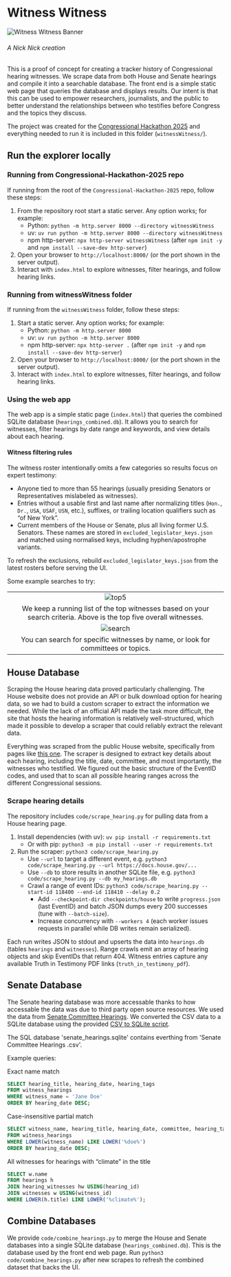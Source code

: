 # Witness Witness

![Witness Witness Banner](./photos/banner.png)

###### *A Nick Nick creation*

This is a proof of concept for creating a tracker history of Congressional hearing witnesses. We scrape data from both House and Senate hearings and compile it into a searchable database. The front end is a simple static web page that queries the database and displays results.  Our intent is that this can be used to empower researchers, journalists, and the public to better understand the relationships between who testifies before Congress and the topics they discuss.

The project was created for the [Congressional Hackathon 2025](https://www.house.gov/Hackathon) and everything needed to run it is included in this folder (`witnessWitness/`).

## Run the explorer locally

### Running from Congressional-Hackathon-2025 repo

If running from the root of the `Congressional-Hackathon-2025` repo, follow these steps:

1. From the repository root start a static server. Any option works; for example:
   - Python: `python -m http.server 8000 --directory witnessWitness`
   - uv: `uv run python -m http.server 8000 --directory witnessWitness`
   - npm http-server: `npx http-server witnessWitness` (after `npm init -y` and `npm install --save-dev http-server`)
2. Open your browser to `http://localhost:8000/` (or the port shown in the server output).
3. Interact with `index.html` to explore witnesses, filter hearings, and follow hearing links.

### Running from witnessWitness folder

If running from the `witnessWitness` folder, follow these steps:

1. Start a static server. Any option works; for example:
   - Python: `python -m http.server 8000`
   - uv: `uv run python -m http.server 8000`
   - npm http-server: `npx http-server .` (after `npm init -y` and `npm install --save-dev http-server`)
2. Open your browser to `http://localhost:8000/` (or the port shown in the server output).
3. Interact with `index.html` to explore witnesses, filter hearings, and follow hearing links.

### Using the web app

The web app is a simple static page (`index.html`) that queries the combined SQLite database (`hearings_combined.db`).  It allows you to search for witnesses, filter hearings by date range and keywords, and view details about each hearing.

#### Witness filtering rules

The witness roster intentionally omits a few categories so results focus on expert testimony:

- Anyone tied to more than 55 hearings (usually presiding Senators or Representatives mislabeled as witnesses).
- Entries without a usable first and last name after normalizing titles (`Hon.`, `Dr.`, `USA`, `USAF`, `USN`, etc.), suffixes, or trailing location qualifiers such as “of New York”.
- Current members of the House or Senate, plus all living former U.S. Senators. These names are stored in `excluded_legislator_keys.json` and matched using normalised keys, including hyphen/apostrophe variants.

To refresh the exclusions, rebuild `excluded_legislator_keys.json` from the latest rosters before serving the UI.

Some example searches to try:

|      |
| :---:|
| ![top5](./photos/top5total.png) |
| We keep a running list of the top witnesses based on your search criteria.  Above is the top five overall witnesses.  |
| ![search](./photos/ag.png) |
| You can search for specific witnesses by name, or look for committees or topics.  |


## House Database

Scraping the House hearing data proved particularly challenging. The House website does not provide an API or bulk download option for hearing data, so we had to build a custom scraper to extract the information we needed. While the lack of an official API made the task more difficult, the site that hosts the hearing information is relatively well-structured, which made it possible to develop a scraper that could reliably extract the relevant data.

Everything was scraped from the public House website, specifically from pages like [this one](https://docs.house.gov/Committee/Calendar/ByEvent.aspx?EventID=118372). The scraper is designed to extract key details about each hearing, including the title, date, committee, and most importantly, the witnesses who testified.  We figured out the basic structure of the EventID codes, and used that to scan all possible hearing ranges across the different Congressional sessions.  

### Scrape hearing details

The repository includes `code/scrape_hearing.py` for pulling data from a House hearing page.

1. Install dependencies (with uv): `uv pip install -r requirements.txt`
   - Or with pip: `python3 -m pip install --user -r requirements.txt`
2. Run the scraper: `python3 code/scrape_hearing.py`
   - Use `--url` to target a different event, e.g. `python3 code/scrape_hearing.py --url https://docs.house.gov/...`
   - Use `--db` to store results in another SQLite file, e.g. `python3 code/scrape_hearing.py --db my_hearings.db`
   - Crawl a range of event IDs: `python3 code/scrape_hearing.py --start-id 118400 --end-id 118410 --delay 0.2`
      - Add `--checkpoint-dir checkpoints/house` to write `progress.json` (last EventID) and batch JSON dumps every 200 successes (tune with `--batch-size`).
      - Increase concurrency with `--workers 4` (each worker issues requests in parallel while DB writes remain serialized).

Each run writes JSON to stdout and upserts the data into `hearings.db` (tables `hearings` and `witnesses`).
Range crawls emit an array of hearing objects and skip EventIDs that return 404.
Witness entries capture any available Truth in Testimony PDF links (`truth_in_testimony_pdf`).


## Senate Database

The Senate hearing database was more accessable thanks to how accessable the data was due to third party open source resources.  We used the data from [Senate Committee Hearings](https://senatecommitteehearings.com/).  We converted the CSV data to a SQLite database using the provided [CSV to SQLite script](./code/senate_sql_maker.py).

The SQL database 'senate_hearings.sqlite' contains everthing from 'Senate Committee Hearings .csv'.  

Example queries:

Exact name match
```sql
SELECT hearing_title, hearing_date, hearing_tags
FROM witness_hearings
WHERE witness_name = 'Jane Doe'
ORDER BY hearing_date DESC;
```

Case-insensitive partial match
```sql
SELECT witness_name, hearing_title, hearing_date, committee, hearing_tags
FROM witness_hearings
WHERE LOWER(witness_name) LIKE LOWER('%doe%')
ORDER BY hearing_date DESC;
```

All witnesses for hearings with “climate” in the title
```sql
SELECT w.name
FROM hearings h
JOIN hearing_witnesses hw USING(hearing_id)
JOIN witnesses w USING(witness_id)
WHERE LOWER(h.title) LIKE LOWER('%climate%');
```

## Combine Databases

We provide `code/combine_hearings.py` to merge the House and Senate databases into a single SQLite database (`hearings_combined.db`). This is the database used by the front end web page. Run `python3 code/combine_hearings.py` after new scrapes to refresh the combined dataset that backs the UI.
